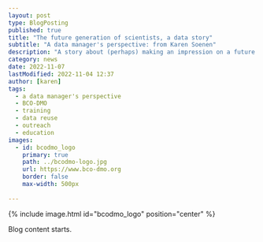 ```yaml
---
layout: post
type: BlogPosting
published: true
title: "The future generation of scientists, a data story"
subtitle: "A data manager's perspective: from Karen Soenen"
description: "A story about (perhaps) making an impression on a future generation of scientists."
category: news
date: 2022-11-07
lastModified: 2022-11-04 12:37
author: [karen]
tags: 
  - a data manager's perspective
  - BCO-DMO
  - training
  - data reuse
  - outreach 
  - education
images:
  - id: bcodmo_logo
    primary: true
    path: ../bcodmo-logo.jpg
    url: https://www.bco-dmo.org
    border: false
    max-width: 500px
    
---
```

{% include image.html id="bcodmo_logo" position="center" %}

Blog content starts. 
